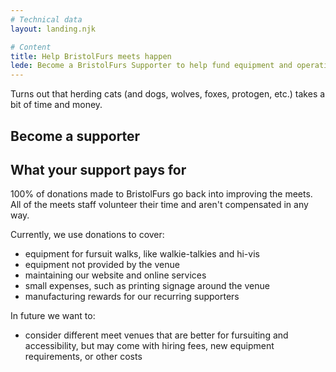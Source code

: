 ```yaml
---
# Technical data
layout: landing.njk

# Content
title: Help BristolFurs meets happen
lede: Become a BristolFurs Supporter to help fund equipment and operating costs.
---
```


Turns out that herding cats (and dogs, wolves, foxes, protogen, etc.) takes a bit of time and money.

## Become a supporter

## What your support pays for

100% of donations made to BristolFurs go back into improving the meets. All of the meets staff volunteer their time and aren't compensated in any way.

Currently, we use donations to cover:

- equipment for fursuit walks, like walkie-talkies and hi-vis
- equipment not provided by the venue
- maintaining our website and online services
- small expenses, such as printing signage around the venue
- manufacturing rewards for our recurring supporters

In future we want to:

- consider different meet venues that are better for fursuiting and accessibility, but may come with hiring fees, new equipment requirements, or other costs
